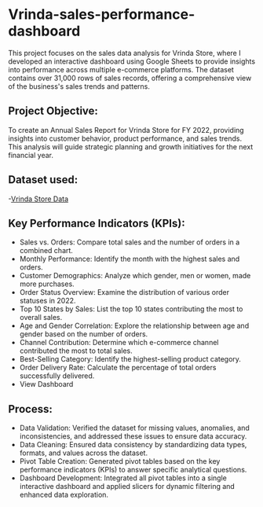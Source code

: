 # Vrinda-sales-performance-dashboard
This project focuses on the sales data analysis for Vrinda Store, where I developed an interactive dashboard using Google Sheets to provide insights into performance across multiple e-commerce platforms. The dataset contains over 31,000 rows of sales records, offering a comprehensive view of the business's sales trends and patterns.
## Project Objective:
To create an Annual Sales Report for Vrinda Store for FY 2022, providing insights into customer behavior, product performance, and sales trends. This analysis will guide strategic planning and growth initiatives for the next financial year.

## Dataset used:
-<a href= "https://github.com/Anshikasethi/Vrinda-sales-performance-dashboard/blob/main/Vrinda%20Store%20Data%20Analysis%20(1).xlsx">Vrinda Store Data</a> 

## Key Performance Indicators (KPIs):
- Sales vs. Orders: Compare total sales and the number of orders in a combined chart.
- Monthly Performance: Identify the month with the highest sales and orders.
- Customer Demographics: Analyze which gender, men or women, made more purchases.
- Order Status Overview: Examine the distribution of various order statuses in 2022.
- Top 10 States by Sales: List the top 10 states contributing the most to overall sales.
- Age and Gender Correlation: Explore the relationship between age and gender based on the number of orders.
- Channel Contribution: Determine which e-commerce channel contributed the most to total sales.
- Best-Selling Category: Identify the highest-selling product category.
- Order Delivery Rate: Calculate the percentage of total orders successfully delivered.
- <a herf = "https://github.com/Anshikasethi/Vrinda-sales-performance-dashboard/blob/main/Screenshot-vrinda-sales-analysis-dashboard.png">View Dashboard</a>
  
## Process:
- Data Validation: Verified the dataset for missing values, anomalies, and inconsistencies, and addressed these issues to ensure data accuracy.
- Data Cleaning: Ensured data consistency by standardizing data types, formats, and values across the dataset.
- Pivot Table Creation: Generated pivot tables based on the key performance indicators (KPIs) to answer specific analytical questions.
- Dashboard Development: Integrated all pivot tables into a single interactive dashboard and applied slicers for dynamic filtering and enhanced data exploration.
